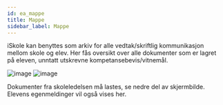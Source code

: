 ```yaml
---
id: ea_mappe
title: Mappe
sidebar_label: Mappe
---
```

iSkole kan benyttes som arkiv for alle vedtak/skriftlig kommunikasjon mellom skole og elev.
Her fås oversikt over alle dokumenter som er lagret på eleven, unntatt utskrevne kompetansebevis/vitnemål.

![image](https://user-images.githubusercontent.com/80097133/121518836-39dcb900-c9f1-11eb-88cd-66ef51fd3a6c.png)
![image](https://user-images.githubusercontent.com/80097133/121520596-61cd1c00-c9f3-11eb-9a56-97150fe03bef.png)

Dokumenter fra skoleledelsen må lastes, se nedre del av skjermbilde. Elevens egenmeldinger vil også vises her.

